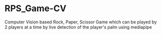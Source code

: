 # RPS_Game-CV
Computer Vision based Rock, Paper, Scissor Game which can be played by 2 players at a time by live detection of the player's palm using mediapipe
